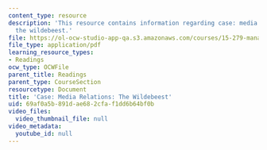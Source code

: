 ```yaml
---
content_type: resource
description: 'This resource contains information regarding case: media relations:
  the wildebeest.'
file: https://ol-ocw-studio-app-qa.s3.amazonaws.com/courses/15-279-management-communication-for-undergraduates-fall-2012/69af0a5b891dae682cfaf1dd6b64bf0b_MIT15_279F12_wldbstCase.pdf
file_type: application/pdf
learning_resource_types:
- Readings
ocw_type: OCWFile
parent_title: Readings
parent_type: CourseSection
resourcetype: Document
title: 'Case: Media Relations: The Wildebeest'
uid: 69af0a5b-891d-ae68-2cfa-f1dd6b64bf0b
video_files:
  video_thumbnail_file: null
video_metadata:
  youtube_id: null
---
```

